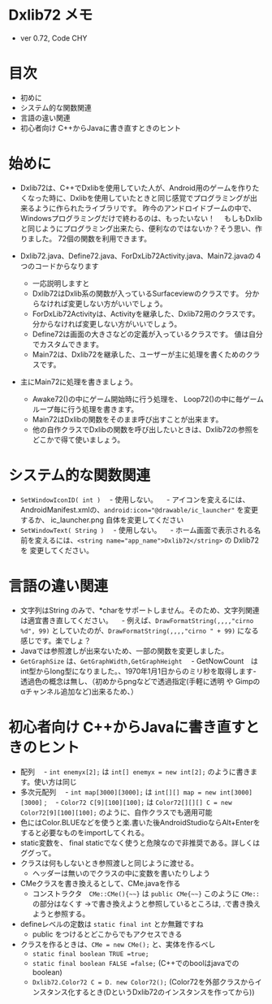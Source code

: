 # Dxlib72 メモ
- ver 0.72, Code CHY

# 目次
- 初めに
- システム的な関数関連
- 言語の違い関連
- 初心者向け C++からJavaに書き直すときのヒント

# 始めに
- Dxlib72は、C++でDxlibを使用していた人が、Android用のゲームを作りたくなった時に、Dxlibを使用していたときと同じ感覚でプログラミングが出来るように作られたライブラリです。
  昨今のアンドロイドブームの中で、Windowsプログラミングだけで終わるのは、もったいない！
　もしもDxlibと同じようにプログラミング出来たら、便利なのではないか？そう思い、作りました。
  72個の関数を利用できます。

- Dxlib72.java、Define72.java、ForDxLib72Activity.java、Main72.javaの４つのコードからなります
  - 一応説明しますと
  - Dxlib72はDxlib系の関数が入っているSurfaceviewのクラスです。
    分からなければ変更しない方がいいでしょう。
  - ForDxLib72Activityは、Activityを継承した、Dxlib72用のクラスです。
    分からなければ変更しない方がいいでしょう。
  - Define72は画面の大きさなどの定義が入っているクラスです。
  値は自分でカスタムできます。
  - Main72は、Dxlib72を継承した、ユーザーが主に処理を書くためのクラスです。

- 主にMain72に処理を書きましょう。
  - Awake72()の中にゲーム開始時に行う処理を、
  Loop72()の中に毎ゲームループ毎に行う処理を書きます。
  - Main72はDxlibの関数をそのまま呼び出すことが出来ます。
  - 他の自作クラスでDxlibの関数を呼び出したいときは、Dxlib72の参照をどこかで得て使いましょう。



# システム的な関数関連
- `SetWindowIconID( int )`
　-  使用しない。
　- アイコンを変えるには、AndroidManifest.xmlの、`android:icon="@drawable/ic_launcher"` を変更するか、 ic_launcher.png 自体を変更してください
- `SetWindowText( String )`
　- 使用しない。
　- ホーム画面で表示される名前を変えるには、`<string name="app_name">Dxlib72</string>` の Dxlib72 を 変更してください。


# 言語の違い関連
- 文字列はString のみで、*charをサポートしません。そのため、文字列関連は適宜書き直してください。
　- 例えば、`DrawFormatString(,,,,"cirno %d", 99)` としていたのが、`DrawFormatString(,,,,"cirno " + 99)` になる感じです。楽でしょ？
- Javaでは参照渡しが出来ないため、一部の関数を変更しました。
- `GetGraphSize` は、`GetGraphWidth,GetGraphHeight`
 　- GetNowCount　はint型からlong型になりました。、1970年1月1日からのミリ秒を取得します- 透過色の概念は無し、（初めからpngなどで透過指定(手軽に透明 や Gimpのαチャンネル追加など)出来るため、）



# 初心者向け C++からJavaに書き直すときのヒント
- 配列
　- `int enemyx[2];` は `int[] enemyx = new int[2];` のように書きます。使い方は同じ
- 多次元配列
　- `int map[3000][3000];` は `int[][] map = new int[3000][3000]` ;
　- `Color72 C[9][100][100];` は `Color72[][][] C = new Color72[9][100][100];` のように、自作クラスでも適用可能
- 色にはColor.BLUEなどを使うと楽.書いた後AndroidStudioならAlt+Enterをすると必要なものをimportしてくれる。
- static変数を、 final staticでなく使うと危険なので非推奨である。詳しくはググって。
- クラスは何もしないとき参照渡しと同じように渡せる。
  - ヘッダーは無いのでクラスの中に変数を書いたりしよう
- CMeクラスを書き換えるとして、CMe.javaを作る
  - コンストラクタ　`CMe::CMe(){~~}` は `public CMe{~~}` このように `CMe::` の部分はなくす
  ->で書き換えようと参照しているところは, .で書き換えようと参照する。
- defineレベルの定数は `static final int` とか無難ですね
  - public をつけるとどこからでもアクセスできる
- クラスを作るときは、`CMe = new CMe();` と、実体を作るべし
  - `static final boolean TRUE =true;` 
  - `static final boolean FALSE =false;` (C++でのboolはjavaでのboolean)
  - `Dxlib72.Color72 C = D. new Color72();` (Color72を外部クラスからインスタンス化するとき(DというDxlib72のインスタンスを作ってから))
